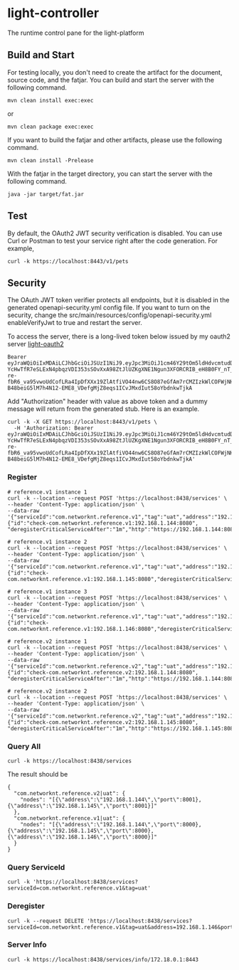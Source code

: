 # light-controller
The runtime control pane for the light-platform

## Build and Start

For testing locally, you don't need to create the artifact for the document, source code, and the fatjar. You can build and start the server with the following command.

```
mvn clean install exec:exec
```

or

```
mvn clean package exec:exec
```

If you want to build the fatjar and other artifacts, please use the following command.

```
mvn clean install -Prelease
```

With the fatjar in the target directory, you can start the server with the following command.

```
java -jar target/fat.jar
```

## Test

By default, the OAuth2 JWT security verification is disabled. You can use Curl or Postman to test your service right after the code generation. For example,


```
curl -k https://localhost:8443/v1/pets
```


## Security

The OAuth JWT token verifier protects all endpoints, but it is disabled in the generated openapi-security.yml config file. If you want to turn on the security,  change the src/main/resources/config/openapi-security.yml   enableVerifyJwt to true and restart the server.


To access the server, there is a long-lived token below issued by my
oauth2 server [light-oauth2](https://github.com/networknt/light-oauth2)

```
Bearer eyJraWQiOiIxMDAiLCJhbGciOiJSUzI1NiJ9.eyJpc3MiOiJ1cm46Y29tOm5ldHdvcmtudDpvYXV0aDI6djEiLCJhdWQiOiJ1cm46Y29tLm5ldHdvcmtudCIsImV4cCI6MTc5MDAzNTcwOSwianRpIjoiSTJnSmdBSHN6NzJEV2JWdUFMdUU2QSIsImlhdCI6MTQ3NDY3NTcwOSwibmJmIjoxNDc0Njc1NTg5LCJ2ZXJzaW9uIjoiMS4wIiwidXNlcl9pZCI6InN0ZXZlIiwidXNlcl90eXBlIjoiRU1QTE9ZRUUiLCJjbGllbnRfaWQiOiJmN2Q0MjM0OC1jNjQ3LTRlZmItYTUyZC00YzU3ODc0MjFlNzIiLCJzY29wZSI6WyJ3cml0ZTpwZXRzIiwicmVhZDpwZXRzIl19.mue6eh70kGS3Nt2BCYz7ViqwO7lh_4JSFwcHYdJMY6VfgKTHhsIGKq2uEDt3zwT56JFAePwAxENMGUTGvgceVneQzyfQsJeVGbqw55E9IfM_uSM-YcHwTfR7eSLExN4pbqzVDI353sSOvXxA98ZtJlUZKgXNE1Ngun3XFORCRIB_eH8B0FY_nT_D1Dq2WJrR-re-fbR6_va95vwoUdCofLRa4IpDfXXx19ZlAtfiVO44nw6CS8O87eGfAm7rCMZIzkWlCOFWjNHnCeRsh7CVdEH34LF-B48beiG5lM7h4N12-EME8_VDefgMjZ8eqs1ICvJMxdIut58oYbdnkwTjkA
```

Add "Authorization" header with value as above token and a dummy message will return from the generated stub. Here is an example.

```
curl -k -X GET https://localhost:8443/v1/pets \
  -H 'Authorization: Bearer eyJraWQiOiIxMDAiLCJhbGciOiJSUzI1NiJ9.eyJpc3MiOiJ1cm46Y29tOm5ldHdvcmtudDpvYXV0aDI6djEiLCJhdWQiOiJ1cm46Y29tLm5ldHdvcmtudCIsImV4cCI6MTc5MDAzNTcwOSwianRpIjoiSTJnSmdBSHN6NzJEV2JWdUFMdUU2QSIsImlhdCI6MTQ3NDY3NTcwOSwibmJmIjoxNDc0Njc1NTg5LCJ2ZXJzaW9uIjoiMS4wIiwidXNlcl9pZCI6InN0ZXZlIiwidXNlcl90eXBlIjoiRU1QTE9ZRUUiLCJjbGllbnRfaWQiOiJmN2Q0MjM0OC1jNjQ3LTRlZmItYTUyZC00YzU3ODc0MjFlNzIiLCJzY29wZSI6WyJ3cml0ZTpwZXRzIiwicmVhZDpwZXRzIl19.mue6eh70kGS3Nt2BCYz7ViqwO7lh_4JSFwcHYdJMY6VfgKTHhsIGKq2uEDt3zwT56JFAePwAxENMGUTGvgceVneQzyfQsJeVGbqw55E9IfM_uSM-YcHwTfR7eSLExN4pbqzVDI353sSOvXxA98ZtJlUZKgXNE1Ngun3XFORCRIB_eH8B0FY_nT_D1Dq2WJrR-re-fbR6_va95vwoUdCofLRa4IpDfXXx19ZlAtfiVO44nw6CS8O87eGfAm7rCMZIzkWlCOFWjNHnCeRsh7CVdEH34LF-B48beiG5lM7h4N12-EME8_VDefgMjZ8eqs1ICvJMxdIut58oYbdnkwTjkA' 
```

### Register

```
# reference.v1 instance 1
curl -k --location --request POST 'https://localhost:8438/services' \
--header 'Content-Type: application/json' \
--data-raw '{"serviceId":"com.networknt.reference.v1","tag":"uat","address":"192.168.1.144","port":8000,"check":{"id":"check-com.networknt.reference.v1:192.168.1.144:8080", "deregisterCriticalServiceAfter":"1m","http":"https://192.168.1.144:8080/health/com.networknt.reference.v1","tlsSkipVerify":true,"interval":"10s"}}'

# reference.v1 instance 2
curl -k --location --request POST 'https://localhost:8438/services' \
--header 'Content-Type: application/json' \
--data-raw '{"serviceId":"com.networknt.reference.v1","tag":"uat","address":"192.168.1.145","port":8000,"check":{"id":"check-com.networknt.reference.v1:192.168.1.145:8080","deregisterCriticalServiceAfter":"1m","http":"https://192.168.1.145:8080/health/com.networknt.reference.v1","tlsSkipVerify":true,"interval":"10s"}}'

# reference.v1 instance 3
curl -k --location --request POST 'https://localhost:8438/services' \
--header 'Content-Type: application/json' \
--data-raw '{"serviceId":"com.networknt.reference.v1","tag":"uat","address":"192.168.1.146","port":8000,"check":{"id":"check-com.networknt.reference.v1:192.168.1.146:8080","deregisterCriticalServiceAfter":"1m","http":"https://192.168.1.145:8080/health/com.networknt.reference.v1","tlsSkipVerify":true,"interval":"10s"}}'

# reference.v2 instance 1
curl -k --location --request POST 'https://localhost:8438/services' \
--header 'Content-Type: application/json' \
--data-raw '{"serviceId":"com.networknt.reference.v2","tag":"uat","address":"192.168.1.144","port":8001,"check":{"id":"check-com.networknt.reference.v2:192.168.1.144:8080", "deregisterCriticalServiceAfter":"1m","http":"https://192.168.1.144:8080/health/com.networknt.reference.v1","tlsSkipVerify":true,"interval":"10s"}}'

# reference.v2 instance 2
curl -k --location --request POST 'https://localhost:8438/services' \
--header 'Content-Type: application/json' \
--data-raw '{"serviceId":"com.networknt.reference.v2","tag":"uat","address":"192.168.1.145","port":8001,"check":{"id":"check-com.networknt.reference.v2:192.168.1.145:8080", "deregisterCriticalServiceAfter":"1m","http":"https://192.168.1.145:8080/health/com.networknt.reference.v1","tlsSkipVerify":true,"interval":"10s"}}'

```

### Query All

```
curl -k https://localhost:8438/services
```

The result should be 

```
{
  "com.networknt.reference.v2|uat": {
    "nodes": "[{\"address\":\"192.168.1.144\",\"port\":8001},{\"address\":\"192.168.1.145\",\"port\":8001}]"
  },
  "com.networknt.reference.v1|uat": {
    "nodes": "[{\"address\":\"192.168.1.144\",\"port\":8000},{\"address\":\"192.168.1.145\",\"port\":8000},{\"address\":\"192.168.1.146\",\"port\":8000}]"
  }
}
```

### Query ServiceId

```
curl -k 'https://localhost:8438/services?serviceId=com.networknt.reference.v1&tag=uat'
```

### Deregister

```
curl -k --request DELETE 'https://localhost:8438/services?serviceId=com.networknt.reference.v1&tag=uat&address=192.168.1.146&port=8000'
```

### Server Info


```
curl -k https://localhost:8438/services/info/172.18.0.1:8443
```

